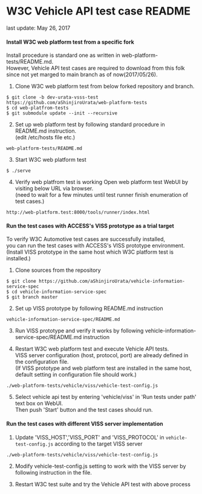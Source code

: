 # W3C Vehicle API test case README
last update: May 26, 2017

#### Install W3C web platform test from a specific fork

Install procedure is standard one as written in web-platform-tests/README.md.<br>
However, Vehicle API test cases are required to download from this folk<br>
since not yet marged to main branch as of now(2017/05/26).

1. Clone W3C web platform test from below forked repository and branch.
```
$ git clone -b dev-urata-vsss-test https://github.com/aShinjiroUrata/web-platform-tests
$ cd web-platfrom-tests
$ git submodule update --init --recursive
```

2. Set up web platform test by following standard procedure in README.md instruction.<br>
(edit /etc/hosts file etc.)
```
web-platform-tests/README.md
```

3. Start W3C web platform test
```
$ ./serve
```

4. Verify web platfrom test is working
Open web platform test WebUI by visiting below URL via browser.<br>
(need to wait for a few minutes until test runner finish enumeration of test cases.)
```
http://web-platform.test:8000/tools/runner/index.html
```

#### Run the test cases with  ACCESS's VISS prototype as a trial target

To verify W3C Automotive test cases are successfully installed,<br>
 you can run the test cases with ACCESS's VISS prototype environment.<br>
(Install VISS prototype in the same host which W3C platform test is installed.)

1. Clone sources from the repository
```
$ git clone https://github.com/aShinjiroUrata/vehicle-information-service-spec
$ cd vehicle-information-service-spec
$ git branch master
```
2. Set up VISS prototype by following README.md instruction
```
vehicle-information-service-spec/README.md
```
3. Run VISS prototype and verify it works by following vehicle-information-service-spec/README.md instruction

4. Restart W3C web platform test and execute Vehicle API tests.<br>
VISS server configuration (host, protocol, port) are already defined in the configuration file.<br>
(If VISS prototype and web platform test are installed in the same host, default setting in configuration file should work.)
```
./web-platform-tests/vehicle/viss/vehicle-test-config.js
```
5. Select vehicle api test by entering 'vehicle/viss' in 'Run tests under path' text box on WebUI.<br>
   Then push 'Start' button and the test cases should run.

#### Run the test cases with different VISS server implementation

1. Update 'VISS_HOST','VISS_PORT' and 'VISS_PROTOCOL' in `vehicle-test-config.js` according to the target VISS server
```
./web-platform-tests/vehicle/viss/vehicle-test-config.js
```

2. Modify vehicle-test-config.js setting to work with the VISS server by following instruction in the file.

3. Restart W3C test suite and try the Vehicle API test with above process

